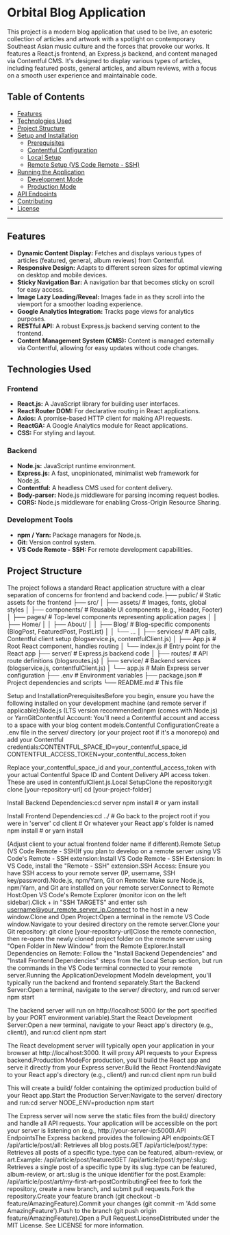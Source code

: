 # Orbital Blog Application

This project is a modern blog application that used to be live, an esoteric collection of articles and artwork with a spotlight on contemporary Southeast Asian music culture and the forces that provoke our works. It features a React.js frontend, an Express.js backend, and content managed via Contentful CMS. It's designed to display various types of articles, including featured posts, general articles, and album reviews, with a focus on a smooth user experience and maintainable code.

## Table of Contents

* [Features](#features)
* [Technologies Used](#technologies-used)
* [Project Structure](#project-structure)
* [Setup and Installation](#setup-and-installation)
    * [Prerequisites](#prerequisites)
    * [Contentful Configuration](#contentful-configuration)
    * [Local Setup](#local-setup)
    * [Remote Setup (VS Code Remote - SSH)](#remote-setup-vs-code-remote---ssh)
* [Running the Application](#running-the-application)
    * [Development Mode](#development-mode)
    * [Production Mode](#production-mode)
* [API Endpoints](#api-endpoints)
* [Contributing](#contributing)
* [License](#license)

---

## Features

* **Dynamic Content Display:** Fetches and displays various types of articles (featured, general, album reviews) from Contentful.
* **Responsive Design:** Adapts to different screen sizes for optimal viewing on desktop and mobile devices.
* **Sticky Navigation Bar:** A navigation bar that becomes sticky on scroll for easy access.
* **Image Lazy Loading/Reveal:** Images fade in as they scroll into the viewport for a smoother loading experience.
* **Google Analytics Integration:** Tracks page views for analytics purposes.
* **RESTful API:** A robust Express.js backend serving content to the frontend.
* **Content Management System (CMS):** Content is managed externally via Contentful, allowing for easy updates without code changes.

## Technologies Used

### Frontend
* **React.js:** A JavaScript library for building user interfaces.
* **React Router DOM:** For declarative routing in React applications.
* **Axios:** A promise-based HTTP client for making API requests.
* **ReactGA:** A Google Analytics module for React applications.
* **CSS:** For styling and layout.

### Backend
* **Node.js:** JavaScript runtime environment.
* **Express.js:** A fast, unopinionated, minimalist web framework for Node.js.
* **Contentful:** A headless CMS used for content delivery.
* **Body-parser:** Node.js middleware for parsing incoming request bodies.
* **CORS:** Node.js middleware for enabling Cross-Origin Resource Sharing.

### Development Tools
* **npm / Yarn:** Package managers for Node.js.
* **Git:** Version control system.
* **VS Code Remote - SSH:** For remote development capabilities.

## Project Structure

The project follows a standard React application structure with a clear separation of concerns for frontend and backend code.├── public/                # Static assets for the frontend
├── src/
│   ├── assets/            # Images, fonts, global styles
│   ├── components/        # Reusable UI components (e.g., Header, Footer)
│   ├── pages/             # Top-level components representing application pages
│   │   ├── Home/
│   │   ├── About/
│   │   ├── Blog/          # Blog-specific components (BlogPost, FeaturedPost, PostList)
│   │   └── ...
│   ├── services/          # API calls, Contentful client setup (blogservice.js, contentfulClient.js)
│   ├── App.js             # Root React component, handles routing
│   └── index.js           # Entry point for the React app
├── server/                # Express.js backend code
│   ├── routes/            # API route definitions (blogsroutes.js)
│   ├── service/           # Backend services (blogservice.js, contentfulClient.js)
│   └── app.js             # Main Express server configuration
├── .env                   # Environment variables
├── package.json           # Project dependencies and scripts
└── README.md              # This file

Setup and InstallationPrerequisitesBefore you begin, ensure you have the following installed on your development machine (and remote server if applicable):Node.js (LTS version recommended)npm (comes with Node.js) or YarnGitContentful Account: You'll need a Contentful account and access to a space with your blog content models.Contentful ConfigurationCreate a .env file in the server/ directory (or your project root if it's a monorepo) and add your Contentful credentials:CONTENTFUL_SPACE_ID=your_contentful_space_id
CONTENTFUL_ACCESS_TOKEN=your_contentful_access_token

Replace your_contentful_space_id and your_contentful_access_token with your actual Contentful Space ID and Content Delivery API access token. These are used in contentfulClient.js.Local SetupClone the repository:git clone [your-repository-url]
cd [your-project-folder]

Install Backend Dependencies:cd server
npm install # or yarn install

Install Frontend Dependencies:cd ../ # Go back to the project root if you were in 'server'
cd client # Or whatever your React app's folder is named
npm install # or yarn install

(Adjust client to your actual frontend folder name if different).Remote Setup (VS Code Remote - SSH)If you plan to develop on a remote server using VS Code's Remote - SSH extension:Install VS Code Remote - SSH Extension: In VS Code, install the "Remote - SSH" extension.SSH Access: Ensure you have SSH access to your remote server (IP, username, SSH key/password).Node.js, npm/Yarn, Git on Remote: Make sure Node.js, npm/Yarn, and Git are installed on your remote server.Connect to Remote Host:Open VS Code's Remote Explorer (monitor icon on the left sidebar).Click + in "SSH TARGETS" and enter ssh username@your_remote_server_ip.Connect to the host in a new window.Clone and Open Project:Open a terminal in the remote VS Code window.Navigate to your desired directory on the remote server.Clone your Git repository: git clone [your-repository-url]Close the remote connection, then re-open the newly cloned project folder on the remote server using "Open Folder in New Window" from the Remote Explorer.Install Dependencies on Remote: Follow the "Install Backend Dependencies" and "Install Frontend Dependencies" steps from the Local Setup section, but run the commands in the VS Code terminal connected to your remote server.Running the ApplicationDevelopment ModeIn development, you'll typically run the backend and frontend separately.Start the Backend Server:Open a terminal, navigate to the server/ directory, and run:cd server
npm start

The backend server will run on http://localhost:5000 (or the port specified by your PORT environment variable).Start the React Development Server:Open a new terminal, navigate to your React app's directory (e.g., client/), and run:cd client
npm start

The React development server will typically open your application in your browser at http://localhost:3000. It will proxy API requests to your Express backend.Production ModeFor production, you'll build the React app and serve it directly from your Express server.Build the React Frontend:Navigate to your React app's directory (e.g., client/) and run:cd client
npm run build

This will create a build/ folder containing the optimized production build of your React app.Start the Production Server:Navigate to the server/ directory and run:cd server
NODE_ENV=production npm start

The Express server will now serve the static files from the build/ directory and handle all API requests. Your application will be accessible on the port your server is listening on (e.g., http://your-server-ip:5000).API EndpointsThe Express backend provides the following API endpoints:GET /api/article/post/all: Retrieves all blog posts.GET /api/article/post/:type: Retrieves all posts of a specific type.:type can be featured, album-review, or art.Example: /api/article/post/featuredGET /api/article/post/:type/:slug: Retrieves a single post of a specific type by its slug.:type can be featured, album-review, or art.:slug is the unique identifier for the post.Example: /api/article/post/art/my-first-art-postContributingFeel free to fork the repository, create a new branch, and submit pull requests.Fork the repository.Create your feature branch (git checkout -b feature/AmazingFeature).Commit your changes (git commit -m 'Add some AmazingFeature').Push to the branch (git push origin feature/AmazingFeature).Open a Pull Request.LicenseDistributed under the MIT License. See LICENSE for more information.
